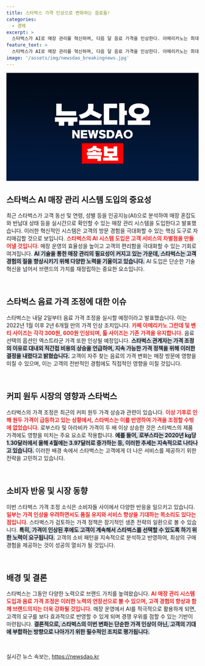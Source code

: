 ```yaml
---
title: 스타벅스 가격 인상으로 변화하는 음료들!
categories:
  - 경제
excerpt: >
  스타벅스가 AI로 매장 관리를 혁신하며, 다음 달 음료 가격을 인상한다. 아메리카노는 최대 600원, 홀빈도 18년 만에 가격이 오른다! 고객들은 변화된 가격과 서비스에 주목해야 할 시점이다.
feature_text: >
  스타벅스가 AI로 매장 관리를 혁신하며, 다음 달 음료 가격을 인상한다. 아메리카노는 최대 600원, 홀빈도 18년 만에 가격이 오른다! 고객들은 변화된 가격과 서비스에 주목해야 할 시점이다.
image: '/assets/img/newsdao_breakingnews.jpg'
---
```


<p><img src="/assets/img/newsdao_breakingnews.jpg" alt="implanttips 속보" /></p>

<h2 data-ke-size="size26">스타벅스 AI 매장 관리 시스템 도입의 중요성</h2>

<p data-ke-size="size16">최근 스타벅스가 고객 동선 및 연령, 성별 등을 인공지능(AI)으로 분석하여 매장 혼잡도와 반납대 상태 등을 실시간으로 확인할 수 있는 매장 관리 시스템을 도입한다고 발표했습니다. 이러한 혁신적인 시스템은 고객의 방문 경험을 극대화할 수 있는 핵심 도구로 자리매김할 것으로 보입니다. <b><span style="color: #ee2323;">스타벅스의 AI 시스템 도입은 고객 서비스의 차별점을 만들어낼 것입니다.</span></b> 매장 운영의 효율성을 높이고 고객의 편리함을 극대화할 수 있는 기회로 여겨집니다. <b><span style="background-color: #21538527;">AI 기술을 통한 매장 관리의 필요성이 커지고 있는 가운데, 스타벅스는 고객 경험의 질을 향상시키기 위해 다양한 노력을 기울이고 있습니다.</span></b> AI 도입은 단순한 기술 혁신을 넘어서 브랜드의 가치를 재정립하는 중요한 요소입니다.</p>

<p data-ke-size="size16">&nbsp;</p>

<h2 data-ke-size="size26">스타벅스 음료 가격 조정에 대한 이슈</h2>

<p data-ke-size="size16">스타벅스는 내달 2일부터 음료 가격 조정을 실시할 예정이라고 발표했습니다. 이는 2022년 1월 이후 2년 6개월 만의 가격 인상 조치입니다. <b><span style="color: #ee2323;">카페 아메리카노 그란데 및 벤티 사이즈는 각각 300원, 600원 인상되며, 톨 사이즈는 기존 가격을 유지합니다.</span></b> 음료 선택의 옵션인 엑스트라군 가격 또한 인상될 예정입니다. <b><span style="background-color: #21538527;">스타벅스 관계자는 가격 조정의 이유로 대내외 직간접 비용의 상승을 언급하며, 지속 가능한 가격 정책을 위해 이러한 결정을 내렸다고 밝혔습니다.</span></b> 고객이 자주 찾는 음료의 가격 변화는 매장 방문에 영향을 미칠 수 있으며, 이는 고객의 전반적인 경험에도 직접적인 영향을 미칠 것입니다.</p>

<p data-ke-size="size16">&nbsp;</p>

<h2 data-ke-size="size26">커피 원두 시장의 영향과 스타벅스</h2>

<p data-ke-size="size16">스타벅스의 가격 조정은 최근의 커피 원두 가격 상승과 관련이 있습니다. <b><span style="color: #ee2323;">이상 기후로 인해 원두 가격이 급등하고 있는 상황에서, 스타벅스는 이를 반영하여 가격을 조정할 수밖에 없었습니다.</span></b> 로부스타 및 아라비카 가격이 두 배 이상 상승한 것은 스타벅스의 제품 가격에도 영향을 미치는 주요 요소로 작용합니다. <b><span style="background-color: #21538527;">예를 들어, 로부스타는 2020년 kg당 1.30달러에서 올해 4월에는 3.97달러로 증가하는 등, 이러한 추세는 지속적으로 나타나고 있습니다.</span></b> 이러한 배경 속에서 스타벅스는 고객에게 더 나은 서비스를 제공하기 위한 전략을 고민하고 있습니다.</p>

<p data-ke-size="size16">&nbsp;</p>

<h2 data-ke-size="size26">소비자 반응 및 시장 동향</h2>

<p data-ke-size="size16">이번 스타벅스 가격 조정 소식은 소비자들 사이에서 다양한 반응을 일으키고 있습니다. <b><span style="color: #ee2323;">일부는 가격 인상을 우려하면서도 품질 유지와 서비스 향상을 기대하는 목소리도 있다는 점입니다.</span></b> 스타벅스가 검토하는 가격 정책은 장기적인 생존 전략의 일환으로 볼 수 있습니다. <b><span style="background-color: #21538527;">특히, 가격이 인상된 후에도 고객이 계속해서 스타벅스를 선택할 수 있도록 하기 위한 노력이 요구됩니다.</span></b> 고객의 소비 패턴을 지속적으로 분석하고 반영하여, 최상의 구매 경험을 제공하는 것이 성공의 열쇠가 될 것입니다.</p>

<p data-ke-size="size16">&nbsp;</p>

<h2 data-ke-size="size26">배경 및 결론</h2>

<p data-ke-size="size16">스타벅스는 그동안 다양한 노력으로 브랜드 가치를 높여왔습니다. <b><span style="color: #ee2323;">AI 매장 관리 시스템 도입과 음료 가격 조정은 이러한 노력의 연장선으로 볼 수 있으며, 고객 경험의 향상과 함께 브랜드의지는 더욱 강화될 것입니다.</span></b> 매장 운영에서 AI를 적극적으로 활용하게 되면, 고객의 요구를 보다 효과적으로 반영할 수 있게 되며 경쟁 우위를 점할 수 있는 기반이 마련됩니다. <b><span style="background-color: #21538527;">결론적으로, 스타벅스의 이번 변화는 단순한 가격 인상이 아닌, 고객의 기대에 부합하는 방향으로 나아가기 위한 필수적인 조치로 평가됩니다.</span></b></p>

<p data-ke-size="size16">&nbsp;</p>
실시간 뉴스 속보는, <a href="https://newsdao.kr" rel="dofollow">https://newsdao.kr</a>


